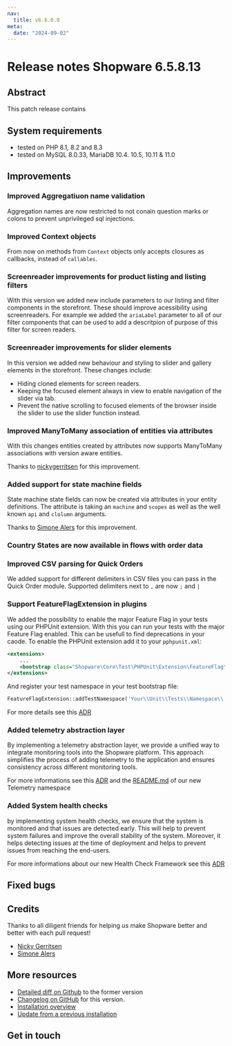 ```yaml
---
nav:
  title: v6.6.6.0
meta:
  date: "2024-09-02"
---
```


# Release notes Shopware 6.5.8.13

## Abstract

This patch release contains 

## System requirements

* tested on PHP 8.1, 8.2 and 8.3
* tested on MySQL 8.0.33, MariaDB 10.4. 10.5, 10.11 & 11.0

## Improvements

### Improved Aggregatiuon name validation

Aggregation names are now restricted to not conain question marks or colons to prevent unprivileged sql injections.

### Improved Context objects

From now on methods from `Context` objects only accepts closures as callbacks, instead of `callables`.

### Screenreader improvements for product listing and listing filters

With this version we added new include parameters to our listing and filter components in the storefront. These should improve acessibility using screenreaders. For example we added the `ariaLabel` parameter to all of our filter components that can be used to add a descritpion of purpose of this filter for screen readers.

### Screenreader improvements for slider elements

In this version we added new behaviour and styling to slider and gallery elements in the storefront. These changes include:

* Hiding cloned elements for screen readers.
* Keeping the focused element always in view to enable navigation of the slider via tab.
* Prevent the native scrolling to focused elements of the browser inside the slider to use the slider function instead.

### Improved ManyToMany association of entities via attributes

With this changes entities created by attributes now supports ManyToMany associations with version aware entities.

Thanks to [nickygerritsen](https://github.com/nickygerritsen) for this improvement.

### Added support for state machine fields

State machine state fields can now be created via attributes in your entity definitions. The attribute is taking an `machine` and `scopes` as well as the well known `api` and `clolumn` arguments.

Thanks to [Simone Alers](https://github.com/dorxy) for this improvement.

### Country States are now available in flows with order data

### Improved CSV parsing for Quick Orders

We added support for different delimiters in CSV files you can pass in the Quick Order module. Supported delimiters next to `,` are now `;` and `|`

### Support FeatureFlagExtension in plugins

We added the possibility to enable the major Feature Flag in your tests using our PHPUnit extension. With this you can run your tests with the major Feature Flag enabled. This can be usefull to find deprecations in your caode. To enable the PHPUnit extension add it to your `pphpunit.xml`:

```xml
<extensions>
    ...
    <bootstrap class="Shopware\Core\Test\PHPUnit\Extension\FeatureFlag\FeatureFlagExtension"/>
</extensions>
```

And register your test namespace in your test bootstrap file:

```php
FeatureFlagExtension::addTestNamespace('Your\\Unit\\Tests\\Namespace\\');
```

For more details see this [ADR](https://github.com/shopware/shopware/blob/trunk/adr/2024-07-31-add-more-unit-tests-namespaces-to-featureflag-extension.md)

### Added telemetry abstraction layer

By implementing a telemetry abstraction layer, we provide a unified way to integrate monitoring tools into the Shopware platform. This approach simplifies the process of adding telemetry to the application and ensures consistency across different monitoring tools.

For more informations see this [ADR](https://github.com/shopware/shopware/blob/trunk/adr/2024-07-30-add-telemetry-abstraction-layer.md) and the [README.md](https://github.com/shopware/shopware/blob/trunk/src/Core/Framework/Telemetry/README.md) of our new Telemetry namespace

### Added System health checks

by implementing system health checks, we ensure that the system is monitored and that issues are detected early. This will help to prevent system failures and improve the overall stability of the system.
Moreover, it helps detecting issues at the time of deployment and helps to prevent issues from reaching the end-users.

For more informations about our new Health Check Framework see this [ADR](https://github.com/shopware/shopware/blob/trunk/adr/2024-08-02-system-health-check.md)

## Fixed bugs

## Credits

Thanks to all diligent friends for helping us make Shopware better and better with each pull request!

* [Nicky Gerritsen](https://github.com/nickygerritsen)
* [Simone Alers](https://github.com/dorxy)

## More resources

* [Detailed diff on Github](https://github.com/shopware/shopware/compare/v6.6.6.0...v6.6.5.0) to the former version
* [Changelog on GitHub](https://github.com/shopware/shopware/blob/v6.6.6.0/CHANGELOG.md) for this version.
* [Installation overview](https://developer.shopware.com/docs/guides/installation/)
* [Update from a previous installation](https://developer.shopware.com/docs/guides/installation/template.html#update-shopware)

## Get in touch